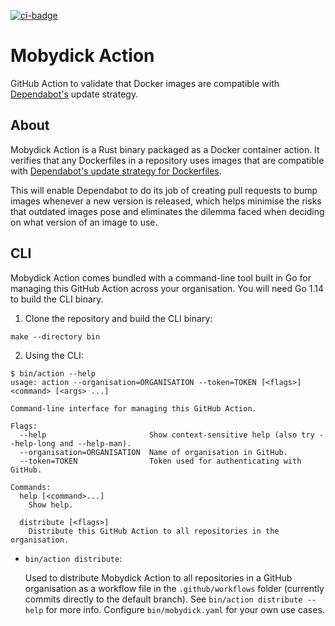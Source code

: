 [![ci-badge]][ci-workflow]

[ci-badge]: https://github.com/jace-ys/mobydick-action/workflows/.github/workflows/ci.yml/badge.svg
[ci-workflow]: https://github.com/jace-ys/mobydick-action/actions?query=workflow%3A.github%2Fworkflows%2Fci.yml

# Mobydick Action

GitHub Action to validate that Docker images are compatible with [Dependabot's](https://dependabot.com/) update strategy.

## About

Mobydick Action is a Rust binary packaged as a Docker container action. It verifies that any Dockerfiles in a repository uses images that are compatible with [Dependabot's update strategy for Dockerfiles](https://dependabot.com/blog/dependabot-now-supports-docker/).

This will enable Dependabot to do its job of creating pull requests to bump images whenever a new version is released, which helps minimise the risks that outdated images pose and eliminates the dilemma faced when deciding on what version of an image to use.

## CLI

Mobydick Action comes bundled with a command-line tool built in Go for managing this GitHub Action across your organisation. You will need Go 1.14 to build the CLI binary.

1. Clone the repository and build the CLI binary:

```
make --directory bin
```

2. Using the CLI:

```
$ bin/action --help
usage: action --organisation=ORGANISATION --token=TOKEN [<flags>] <command> [<args> ...]

Command-line interface for managing this GitHub Action.

Flags:
  --help                       Show context-sensitive help (also try --help-long and --help-man).
  --organisation=ORGANISATION  Name of organisation in GitHub.
  --token=TOKEN                Token used for authenticating with GitHub.

Commands:
  help [<command>...]
    Show help.

  distribute [<flags>]
    Distribute this GitHub Action to all repositories in the organisation.
```

- `bin/action distribute`:

  Used to distribute Mobydick Action to all repositories in a GitHub organisation as a workflow file in the `.github/workflows` folder (currently commits directly to the default branch). See `bin/action distribute --help` for more info. Configure `bin/mobydick.yaml` for your own use cases.
